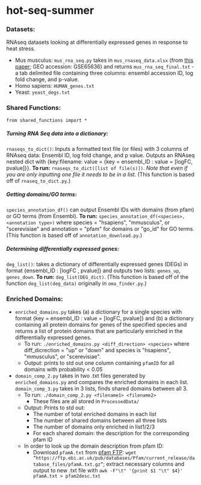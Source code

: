 # hot-seq-summer

### Datasets:

RNAseq datasets looking at differentially expressed genes in response to heat stress.

* Mus musculus: `mus_rna_seq.py` takes in `mus_rnaseq_data.xlsx` (from [this paper](https://elifesciences.org/articles/07687/); GEO accession: GSE65636) and returns `mus_rna_seq_final.txt` - a tab delimited file containing three columns: ensembl accession ID, log fold change, and p-value.
* Homo sapiens: `HUMAN_genes.txt`
* Yeast: `yeast_degs.txt`

### Shared Functions:
`from shared_functions import *`

##### Turning RNA Seq data into a dictionary:

`rnaseqs_to_dict()`: Inputs a formatted text file (or files) with 3 columns of RNAseq data: Ensembl ID, log fold change, and p value. Outputs an RNAseq nested dict with {key:filename: value = {key = ensembl_ID : value = [logFC, pvalue]}}. **To run:** `rnaseqs_to_dict([list of file(s)])`. *Note that even if you are only inputting one file it needs to be in a list.* (This function is based off of `rnaseq_to_dict.py`.)

##### Getting domains/GO terms:

`species_annotation_df()` can output Ensembl IDs with domains (from pfam) or GO terms (from Ensembl). **To run:** `species_annotation_df(<species>, <annotation type>)` where species = "hsapiens", "mmusculus", or "scerevisiae" and annotation = "pfam" for domains or "go_id" for GO terms. (This function is based off of `annotation_download.py`.)

##### Determining differentially expressed genes:

`deg_list()`: takes a dictionary of differentially expressed genes (DEGs) in format {ensembl_ID : [logFC , pvalue]} and outputs two lists: `genes_up`, `genes_down`. **To run:** `deg_list(DEG_dict)`. (This function is based off of the function `deg_list(deg_data)` originally in `oma_finder.py`.)

### Enriched Domains:

* `enriched_domains.py` takes (a) a dictionary for a single species with format {key = ensembl_ID : value = [logFC, pvalue]} and (b) a dictionary containing all protein domains for genes of the specified species and returns a list of protein domains that are particularly enriched in the differentially expressed genes.
  * To run: `./enriched_domains.py <diff_direction> <species>` where diff_dicrection = "up" or "down" and species is "hsapiens", "mmusculus", or "scerevisiae".
  * Output: prints to std out one column containing `pfamID` for all domains with probability < 0.05
* `domain_comp_2.py` takes in two .txt files generated by `enriched_domains.py` and compares the enriched domains in each list. `domain_comp_3.py` takes in 3 lists, finds shared domains between all 3.
  * To run: `./domain_comp_2.py <filename1> <filename2>`
    * These files are all stored in `ProcessedData/`
  * Output: Prints to std out:
    * The number of total enriched domains in each list
    * The number of shared domains between all three lists
    * The number of domains only enriched in list1/2/3
    * For each shared domain: the description for the corresponding pfam ID
  * In order to look up the domain description from pfam ID:
    * Download `pfamA.txt` from [pfam FTP](https://ftp.ebi.ac.uk/pub/databases/Pfam/current_release/database_files/): `wget “https://ftp.ebi.ac.uk/pub/databases/Pfam/current_release/database_files/pfamA.txt.gz”`; extract necessary columns and output to new .txt file with `awk -F"\t" '{print $1 "\t" $4}' pfamA.txt > pfam2desc.txt`
